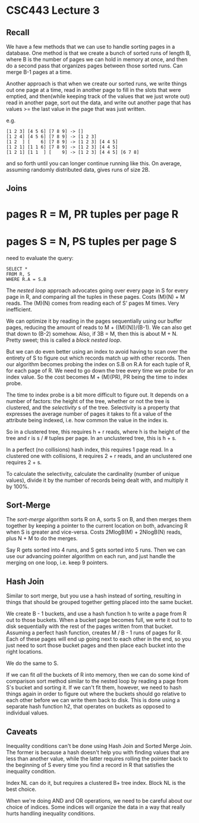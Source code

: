 CSC443 Lecture 3
=================

Recall
-----------

We have a few methods that we can use to handle sorting pages
in a database. One method is that we create a bunch of sorted
runs of length B, where B is the number of pages we can hold in
memory at once, and then do a second pass that organizes pages
between those sorted runs. Can merge B-1 pages at a time.

Another approach is that when we create our sorted runs, we write
things out one page at a time, read in another page to fill in the
slots that were emptied, and then(while keeping track of the values
that we just wrote out) read in another page, sort out the data,
and write out another page that has values >= the last value in the
page that was just written.

e.g.

```
[1 2 3] [4 5 6] [7 8 9] -> []
[1 2 4] [4 5 6] [7 8 9] -> [1 2 3]
[1 2  ] [    6] [7 8 9] -> [1 2 3] [4 4 5]
[1 2 1] [1 1 6] [7 8 9] -> [1 2 3] [4 4 5]
[1 2 1] [1 1  ] [    9] -> [1 2 3] [4 4 5] [6 7 8]
```

and so forth until you can longer continue running like this.
On average, assuming randomly distributed data, gives runs
of size 2B. 

Joins
--------

# pages R = M, PR tuples per page R

# pages S = N, PS tuples per page S

need to evaluate the query:

```
SELECT *
FROM R, S
WHERE R.A = S.B
```

The *nested loop* approach advocates going over every page in S
for every page in R, and comparing all the tuples in these pages.
Costs (M)(N) + M reads. The (M)(N) comes from reading each of S'
pages M times. Very inefficient.

We can optimize it by reading in the pages sequentially using
our buffer pages, reducing the amount of reads to M + ((M)(N))/(B-1).
We can also get that down to (B-2) somehow. Also, if 3B = M,
then this is about M + N. Pretty sweet; this is called a *block nested
loop*.

But we can do even better using an index to avoid having to 
scan over the entirety of S to figure out which records match up with
other records. Then our algorithm becomes probing the index on S.B
on R.A for each tuple of R, for each page of R. We need to go down
the tree every time we probe for an index value. So the cost becomes
M + (M)(PR), PR being the time to index probe.	

The time to index probe is a bit more difficult to figure out.
It depends on a number of factors: the height of the tree, whether
or not the tree is clustered, and the *selectivity* s of the tree.
Selectivity is a property that expresses the average number of pages
it takes to fit a value of the attribute being indexed, i.e. how
common the value in the index is.

So in a clustered tree, this requires h + r reads, where h is the height
of the tree and r is s / # tuples per page. In an unclustered tree,
this is h + s.

In a perfect (no collisions) hash index, this requires 1 page read.
In a clustered one with collisions, it requires 2 + r reads, and an
unclustered one requires 2 + s.

To calculate the selectivity, calculate the cardinality (number of unique
values), divide it by the number of records being dealt with, and multiply
it by 100%.

Sort-Merge
------------

The *sort-merge* algorithm sorts R on A,
sorts S on B, and then merges them together by keeping
a pointer to the current location on both, advancing R when S
is greater and vice-versa. Costs 2MlogB(M) + 2NlogB(N) reads,
plus N + M to do the merges.

Say R gets sorted into 4 runs, and S gets sorted into 5 runs.
Then we can use our advancing pointer algorithm on each run, 
and just handle the merging on one loop, i.e. keep 9 pointers.

Hash Join
------------

Similar to sort merge, but you use a hash instead of sorting,
resulting in things that should be grouped together getting
placed into the same bucket.

We create B - 1 buckets, and use a hash function h to write
a page from R out to those buckets. When a bucket page becomes full,
we wrte it out to to disk sequentially with the rest of the pages
written from that bucket. Assuming a perfect hash function, creates
M / B - 1 runs of pages for R. Each of these pages will end up going next
to each other in the end, so you just need to sort those bucket pages
and then place each bucket into the right locations.

We do the same to S.

If we can fit *all* the buckets of R into memory, then we can do
some kind of comparison sort method similar to the nested loop by
reading a page from S's bucket and sorting it. If we can't fit them,
however, we need to hash things again in order to figure out where
the buckets should go relative to each other before we can write them
back to disk. This is done using a separate hash function h2, that operates
on buckets as opposed to individual values.

Caveats
------------

Inequality conditions can't be done using Hash Join and Sorted
Merge Join. The former is because a hash doesn't help you with
finding values that are less than another value, while the latter
requires rolling the pointer back to the beginning of S every time
you find a record in R that satisfies the inequality condition.

Index NL can do it, but requires a clustered B+ tree index.
Block NL is the best choice.

When we're doing AND and OR operations, we need to be careful about
our choice of indices. Some indices will organize the data in a
way that really hurts handling inequality conditions.

